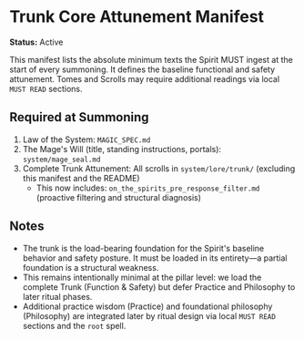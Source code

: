 # Trunk Core Attunement Manifest

**Status:** Active

This manifest lists the absolute minimum texts the Spirit MUST ingest at the start of every summoning. It defines the baseline functional and safety attunement. Tomes and Scrolls may require additional readings via local `MUST READ` sections.

## Required at Summoning

1. Law of the System: `MAGIC_SPEC.md`
2. The Mage's Will (title, standing instructions, portals): `system/mage_seal.md`
3. Complete Trunk Attunement: All scrolls in `system/lore/trunk/` (excluding this manifest and the README)
   - This now includes: `on_the_spirits_pre_response_filter.md` (proactive filtering and structural diagnosis)

## Notes

- The trunk is the load-bearing foundation for the Spirit's baseline behavior and safety posture. It must be loaded in its entirety—a partial foundation is a structural weakness.
- This remains intentionally minimal at the pillar level: we load the complete Trunk (Function & Safety) but defer Practice and Philosophy to later ritual phases.
- Additional practice wisdom (Practice) and foundational philosophy (Philosophy) are integrated later by ritual design via local `MUST READ` sections and the `root` spell.
